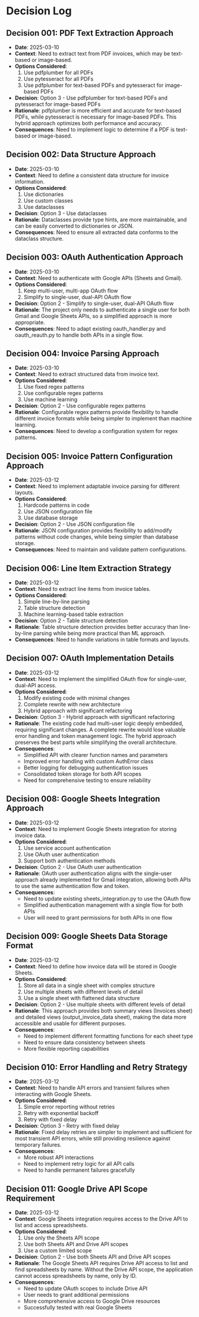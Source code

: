 # Decision Log

## Decision 001: PDF Text Extraction Approach
- **Date**: 2025-03-10
- **Context**: Need to extract text from PDF invoices, which may be text-based or image-based.
- **Options Considered**:
  1. Use pdfplumber for all PDFs
  2. Use pytesseract for all PDFs
  3. Use pdfplumber for text-based PDFs and pytesseract for image-based PDFs
- **Decision**: Option 3 - Use pdfplumber for text-based PDFs and pytesseract for image-based PDFs
- **Rationale**: pdfplumber is more efficient and accurate for text-based PDFs, while pytesseract is necessary for image-based PDFs. This hybrid approach optimizes both performance and accuracy.
- **Consequences**: Need to implement logic to determine if a PDF is text-based or image-based.

## Decision 002: Data Structure Approach
- **Date**: 2025-03-10
- **Context**: Need to define a consistent data structure for invoice information.
- **Options Considered**:
  1. Use dictionaries
  2. Use custom classes
  3. Use dataclasses
- **Decision**: Option 3 - Use dataclasses
- **Rationale**: Dataclasses provide type hints, are more maintainable, and can be easily converted to dictionaries or JSON.
- **Consequences**: Need to ensure all extracted data conforms to the dataclass structure.

## Decision 003: OAuth Authentication Approach
- **Date**: 2025-03-10
- **Context**: Need to authenticate with Google APIs (Sheets and Gmail).
- **Options Considered**:
  1. Keep multi-user, multi-app OAuth flow
  2. Simplify to single-user, dual-API OAuth flow
- **Decision**: Option 2 - Simplify to single-user, dual-API OAuth flow
- **Rationale**: The project only needs to authenticate a single user for both Gmail and Google Sheets APIs, so a simplified approach is more appropriate.
- **Consequences**: Need to adapt existing oauth_handler.py and oauth_reauth.py to handle both APIs in a single flow.

## Decision 004: Invoice Parsing Approach
- **Date**: 2025-03-10
- **Context**: Need to extract structured data from invoice text.
- **Options Considered**:
  1. Use fixed regex patterns
  2. Use configurable regex patterns
  3. Use machine learning
- **Decision**: Option 2 - Use configurable regex patterns
- **Rationale**: Configurable regex patterns provide flexibility to handle different invoice formats while being simpler to implement than machine learning.
- **Consequences**: Need to develop a configuration system for regex patterns.

## Decision 005: Invoice Pattern Configuration Approach
- **Date**: 2025-03-12
- **Context**: Need to implement adaptable invoice parsing for different layouts.
- **Options Considered**:
  1. Hardcode patterns in code
  2. Use JSON configuration file
  3. Use database storage
- **Decision**: Option 2 - Use JSON configuration file
- **Rationale**: JSON configuration provides flexibility to add/modify patterns without code changes, while being simpler than database storage.
- **Consequences**: Need to maintain and validate pattern configurations.

## Decision 006: Line Item Extraction Strategy
- **Date**: 2025-03-12
- **Context**: Need to extract line items from invoice tables.
- **Options Considered**:
  1. Simple line-by-line parsing
  2. Table structure detection
  3. Machine learning-based table extraction
- **Decision**: Option 2 - Table structure detection
- **Rationale**: Table structure detection provides better accuracy than line-by-line parsing while being more practical than ML approach.
- **Consequences**: Need to handle variations in table formats and layouts.

## Decision 007: OAuth Implementation Details
- **Date**: 2025-03-12
- **Context**: Need to implement the simplified OAuth flow for single-user, dual-API access.
- **Options Considered**:
  1. Modify existing code with minimal changes
  2. Complete rewrite with new architecture
  3. Hybrid approach with significant refactoring
- **Decision**: Option 3 - Hybrid approach with significant refactoring
- **Rationale**: The existing code had multi-user logic deeply embedded, requiring significant changes. A complete rewrite would lose valuable error handling and token management logic. The hybrid approach preserves the best parts while simplifying the overall architecture.
- **Consequences**:
  - Simplified API with clearer function names and parameters
  - Improved error handling with custom AuthError class
  - Better logging for debugging authentication issues
  - Consolidated token storage for both API scopes
  - Need for comprehensive testing to ensure reliability

## Decision 008: Google Sheets Integration Approach
- **Date**: 2025-03-12
- **Context**: Need to implement Google Sheets integration for storing invoice data.
- **Options Considered**:
  1. Use service account authentication
  2. Use OAuth user authentication
  3. Support both authentication methods
- **Decision**: Option 2 - Use OAuth user authentication
- **Rationale**: OAuth user authentication aligns with the single-user approach already implemented for Gmail integration, allowing both APIs to use the same authentication flow and token.
- **Consequences**:
  - Need to update existing sheets_integration.py to use the OAuth flow
  - Simplified authentication management with a single flow for both APIs
  - User will need to grant permissions for both APIs in one flow

## Decision 009: Google Sheets Data Storage Format
- **Date**: 2025-03-12
- **Context**: Need to define how invoice data will be stored in Google Sheets.
- **Options Considered**:
  1. Store all data in a single sheet with complex structure
  2. Use multiple sheets with different levels of detail
  3. Use a single sheet with flattened data structure
- **Decision**: Option 2 - Use multiple sheets with different levels of detail
- **Rationale**: This approach provides both summary views (Invoices sheet) and detailed views (output_invoice_data sheet), making the data more accessible and usable for different purposes.
- **Consequences**:
  - Need to implement different formatting functions for each sheet type
  - Need to ensure data consistency between sheets
  - More flexible reporting capabilities

## Decision 010: Error Handling and Retry Strategy
- **Date**: 2025-03-12
- **Context**: Need to handle API errors and transient failures when interacting with Google Sheets.
- **Options Considered**:
  1. Simple error reporting without retries
  2. Retry with exponential backoff
  3. Retry with fixed delay
- **Decision**: Option 3 - Retry with fixed delay
- **Rationale**: Fixed delay retries are simpler to implement and sufficient for most transient API errors, while still providing resilience against temporary failures.
- **Consequences**:
  - More robust API interactions
  - Need to implement retry logic for all API calls
  - Need to handle permanent failures gracefully

## Decision 011: Google Drive API Scope Requirement
- **Date**: 2025-03-12
- **Context**: Google Sheets integration requires access to the Drive API to list and access spreadsheets.
- **Options Considered**:
  1. Use only the Sheets API scope
  2. Use both Sheets API and Drive API scopes
  3. Use a custom limited scope
- **Decision**: Option 2 - Use both Sheets API and Drive API scopes
- **Rationale**: The Google Sheets API requires Drive API access to list and find spreadsheets by name. Without the Drive API scope, the application cannot access spreadsheets by name, only by ID.
- **Consequences**:
  - Need to update OAuth scopes to include Drive API
  - User needs to grant additional permissions
  - More comprehensive access to Google Drive resources
  - Successfully tested with real Google Sheets